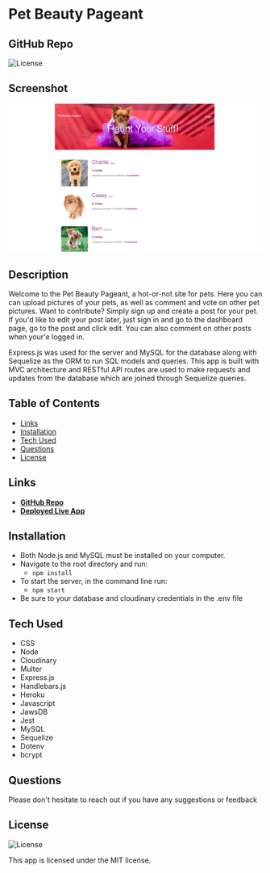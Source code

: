# Pet Beauty Pageant

## GitHub Repo

![License](https://img.shields.io/badge/License%3A-MIT-green.svg)

## Screenshot

![Screenshot](./public/images/home-screenshot.png)

## Description

Welcome to the Pet Beauty Pageant, a hot-or-not site for pets. Here you can can upload pictures of your pets, as well as comment and vote on other pet pictures. Want to contribute? Simply sign up and create a post for your pet. If you'd like to edit your post later, just sign in and go to the dashboard page, go to the post and click edit. You can also comment on other posts when your'e logged in.

Express.js was used for the server and MySQL for the database along with Sequelize as the ORM to run SQL models and queries. This app is built with MVC architecture and RESTful API routes are used to make requests and updates from the database which are joined through Sequelize queries.

## Table of Contents

- [Links](#links)
- [Installation](#installation)
- [Tech Used](#tech-used)
- [Questions](#questions)
- [License](#license)

## Links

- **[GitHub Repo](https://github.com/mjos7/pet-beauty-pageant)**
- **[Deployed Live App](https://morning-woodland-90591.herokuapp.com/)**

## Installation

- Both Node.js and MySQL must be installed on your computer.
- Navigate to the root directory and run:
  - `npm install`
- To start the server, in the command line run:
  - `npm start`
- Be sure to your database and cloudinary credentials in the .env file

## Tech Used

- CSS
- Node
- Cloudinary
- Multer
- Express.js
- Handlebars.js
- Heroku
- Javascript
- JawsDB
- Jest
- MySQL
- Sequelize
- Dotenv
- bcrypt

## Questions

Please don't hesitate to reach out if you have any suggestions or feedback

## License

![License](https://img.shields.io/badge/License%3A-MIT-green.svg)

This app is licensed under the MIT license.
